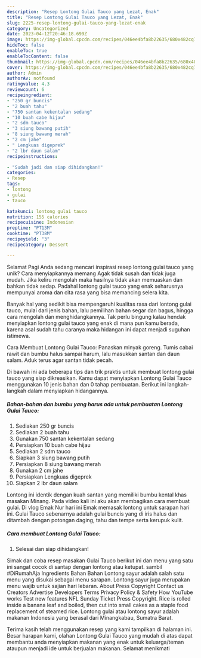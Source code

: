 ```yaml
---
description: "Resep Lontong Gulai Tauco yang Lezat, Enak"
title: "Resep Lontong Gulai Tauco yang Lezat, Enak"
slug: 2225-resep-lontong-gulai-tauco-yang-lezat-enak
category: Uncategorized
date: 2023-04-12T20:46:18.699Z
image: https://img-global.cpcdn.com/recipes/046ee4bfa8b22635/680x482cq70/lontong-gulai-tauco-foto-resep-utama.jpg
hideToc: false
enableToc: true
enableTocContent: false
thumbnail: https://img-global.cpcdn.com/recipes/046ee4bfa8b22635/680x482cq70/lontong-gulai-tauco-foto-resep-utama.jpg
cover: https://img-global.cpcdn.com/recipes/046ee4bfa8b22635/680x482cq70/lontong-gulai-tauco-foto-resep-utama.jpg
author: Admin
authorAv: notfound
ratingvalue: 4.3
reviewcount: 6
recipeingredient:
- "250 gr buncis"
- "2 buah tahu"
- "750 santan kekentalan sedang"
- "10 buah cabe hijau"
- "2 sdm tauco"
- "3 siung bawang putih"
- "8 siung bawang merah"
- "2 cm jahe"
- " Lengkuas digeprek"
- "2 lbr daun salam"
recipeinstructions:

- "Sudah jadi dan siap dihidangkan!"
categories:
- Resep
tags:
- lontong
- gulai
- tauco

katakunci: lontong gulai tauco 
nutrition: 155 calories
recipecuisine: Indonesian
preptime: "PT13M"
cooktime: "PT38M"
recipeyield: "3"
recipecategory: Dessert

---
```



Selamat Pagi Anda sedang mencari inspirasi resep lontong gulai tauco yang unik? Cara menyiapkannya memang Agak tidak susah dan tidak juga mudah. Jika keliru mengolah maka hasilnya tidak akan memuaskan dan bahkan tidak sedap. Padahal lontong gulai tauco yang enak seharusnya mempunyai aroma dan cita rasa yang bisa memancing selera kita.


Banyak hal yang sedikit bisa mempengaruhi kualitas rasa dari lontong gulai tauco, mulai dari jenis bahan, lalu pemilihan bahan segar dan bagus, hingga cara mengolah dan menghidangkannya. Tak perlu bingung kalau hendak menyiapkan lontong gulai tauco yang enak di mana pun kamu berada, karena asal sudah tahu caranya maka hidangan ini dapat menjadi suguhan istimewa.

Cara Membuat Lontong Gulai Tauco: Panaskan minyak goreng. Tumis cabai rawit dan bumbu halus sampai harum, lalu masukkan santan dan daun salam. Aduk terus agar santan tidak pecah.


Di bawah ini ada beberapa tips dan trik praktis untuk membuat lontong gulai tauco yang siap dikreasikan. Kamu dapat menyiapkan Lontong Gulai Tauco menggunakan 10 jenis bahan dan 0 tahap pembuatan. Berikut ini langkah-langkah dalam menyiapkan hidangannya.

<!--inarticleads1-->

##### Bahan-bahan dan bumbu yang harus ada untuk pembuatan Lontong Gulai Tauco:

1. Sediakan 250 gr buncis
1. Sediakan 2 buah tahu
1. Gunakan 750 santan kekentalan sedang
1. Persiapkan 10 buah cabe hijau
1. Sediakan 2 sdm tauco
1. Siapkan 3 siung bawang putih
1. Persiapkan 8 siung bawang merah
1. Gunakan 2 cm jahe
1. Persiapkan  Lengkuas digeprek
1. Siapkan 2 lbr daun salam


Lontong ini identik dengan kuah santan yang memiliki bumbu kental khas masakan Minang. Pada video kali ini aku akan membagikan cara membuat gulai. Di vlog Emak Nur hari ini Emak memasak lontong untuk sarapan hari ini. Gulai Tauco sebenarnya adalah gulai buncis yang di iris halus dan ditambah dengan potongan daging, tahu dan tempe serta kerupuk kulit. 

<!--inarticleads2-->

##### Cara membuat Lontong Gulai Tauco:


1. Selesai dan siap dihidangkan!

Simak dan coba resep masakan Gulai Tauco berikut ini dan menu yang satu ini sangat cocok di santap dengan lontong atau ketupat. sambil #DiRumahAja Ingredients Bahan Bahan Lontong sayur adalah salah satu menu yang disukai sebagai menu sarapan. Lontong sayur juga merupakan menu wajib untuk sajian hari lebaran. About Press Copyright Contact us Creators Advertise Developers Terms Privacy Policy &amp; Safety How YouTube works Test new features NFL Sunday Ticket Press Copyright. Rice is rolled inside a banana leaf and boiled, then cut into small cakes as a staple food replacement of steamed rice. Lontong gulai atau lontong sayur adalah makanan Indonesia yang berasal dari Minangkabau, Sumatra Barat. 

Terima kasih telah menggunakan resep yang kami tampilkan di halaman ini. Besar harapan kami, olahan Lontong Gulai Tauco yang mudah di atas dapat membantu anda menyiapkan makanan yang enak untuk keluarga/teman ataupun menjadi ide untuk berjualan makanan. Selamat menikmati

